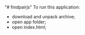 "# findpairjs"
To run this application:
- download and unpack archive;
- open app folder;
- open index.html;
